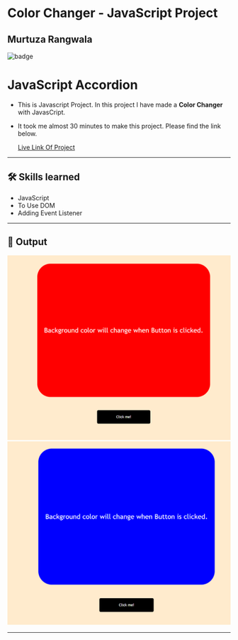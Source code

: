 # Color Changer - JavaScript Project

## Murtuza Rangwala

![badge](https://img.shields.io/badge/Tech-HTML%20CSS%20JS-brightgreen)

# JavaScript Accordion

- This is Javascript Project. In this project I have made a **Color Changer** with JavasCript.

- It took me almost 30 minutes to make this project. Please find the link below.

  [Live Link Of Project]()

---

## 🛠 Skills learned

- JavaScript
- To Use DOM
- Adding Event Listener

---

## 🎥 Output

![input](./img/01.PNG)
![input](./img/02.PNG)

---
